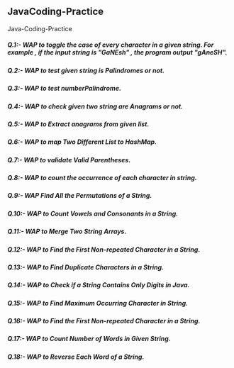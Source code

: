 ## JavaCoding-Practice
Java-Coding-Practice

##### Q.1:- WAP to toggle the case of every character in a given string. For example , if  the input string  is "GaNEsh" , the program output "gAneSH".
##### Q.2:- WAP to test given string is Palindromes or not.
##### Q.3:- WAP to test numberPalindrome.
##### Q.4:- WAP to check given two string are Anagrams or not.
##### Q.5:- WAP to Extract anagrams from given list.
##### Q.6:- WAP to map Two Different List to HashMap.
##### Q.7:- WAP to validate Valid Parentheses.
##### Q.8:- WAP to count the occurrence of each character in string.
##### Q.9:- WAP Find All the Permutations of a String.
##### Q.10:- WAP to Count Vowels and Consonants in a String.
##### Q.11:- WAP to Merge Two String Arrays.
##### Q.12:- WAP to Find the First Non-repeated Character in a String.
##### Q.13:- WAP to Find Duplicate Characters in a String.
##### Q.14:- WAP to Check if a String Contains Only Digits in Java.
##### Q.15:- WAP to Find Maximum Occurring Character in String. 
##### Q.16:- WAP to Find the First Non-repeated Character in a String. 
##### Q.17:- WAP to Count Number of Words in Given String.
##### Q.18:- WAP to Reverse Each Word of a String.
